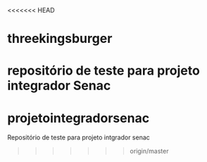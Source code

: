 <<<<<<< HEAD
# threekingsburger
repositório de teste para projeto integrador Senac
=======
# projetointegradorsenac
Repositório de teste para projeto intgrador senac
>>>>>>> origin/master
